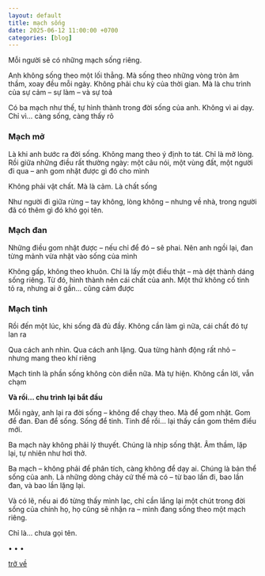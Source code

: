 ```yaml
---
layout: default
title: mạch sống
date: 2025-06-12 11:00:00 +0700
categories: [blog]
---
```


Mỗi người sẽ có những mạch sống riêng.

Anh không sống theo một lối thẳng. Mà sống theo những vòng tròn âm thầm, xoay đều mỗi ngày. Không phải chu kỳ của thời gian. Mà là chu trình của sự cảm – sự làm – và sự toả

Có ba mạch như thế, tự hình thành trong đời sống của anh. Không vì ai dạy. Chỉ vì… càng sống, càng thấy rõ

### Mạch mở

Là khi anh bước ra đời sống. Không mang theo ý định to tát. Chỉ là mở lòng. Rồi giữa những điều rất thường ngày: một câu nói, một vùng đất, một người đi qua – anh gom nhặt được gì đó cho mình

Không phải vật chất. Mà là cảm. Là chất sống

Như người đi giữa rừng – tay không, lòng không – nhưng về nhà, trong người đã có thêm gì đó khó gọi tên.

### Mạch đan

Những điều gom nhặt được – nếu chỉ để đó – sẽ phai. Nên anh ngồi lại, đan từng mảnh vừa nhặt vào sống của mình

Không gấp, không theo khuôn. Chỉ là lấy một điều thật – mà dệt thành dáng sống riêng. Từ đó, hình thành nên cái chất của anh. Một thứ không cố tình tỏ ra, nhưng ai ở gần… cũng cảm được

### Mạch tinh

Rồi đến một lúc, khi sống đã đủ đầy. Không cần làm gì nữa, cái chất đó tự lan ra

Qua cách anh nhìn. Qua cách anh lặng. Qua từng hành động rất nhỏ – nhưng mang theo khí riêng

Mạch tinh là phần sống không còn diễn nữa. Mà tự hiện. Không cần lời, vẫn chạm

**Và rồi… chu trình lại bắt đầu**

Mỗi ngày, anh lại ra đời sống – không để chạy theo. Mà để gom nhặt. Gom để đan. Đan để sống. Sống để tinh. Tinh để rồi… lại thấy cần gom thêm điều mới.

Ba mạch này không phải lý thuyết. Chúng là nhịp sống thật. Âm thầm, lặp lại, tự nhiên như hơi thở.

Ba mạch – không phải để phân tích, càng không để dạy ai. Chúng là bản thể sống của anh. Là những dòng chảy cứ thế mà có – từ bao lần đi, bao lần đan, và bao lần lặng lại.

Và có lẽ, nếu ai đó từng thấy mình lạc, chỉ cần lắng lại một chút trong đời sống của chính họ, họ cũng sẽ nhận ra – mình đang sống theo một mạch riêng.

Chỉ là… chưa gọi tên.

• • •

[trở về](/)